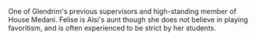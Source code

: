 One of Glendrim's previous supervisors and high-standing member of House Medani. Felise is Alsi's aunt though she does not believe in playing favoritism, and is often experienced to be strict by her students.